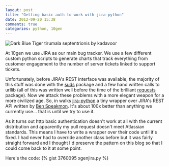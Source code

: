```yaml
---
layout: post
title: "Getting basic auth to work with jira-python"
date: 2012-09-20 15:38
comments: true
categories: python, 10gen
---
```

![Dark Blue Tiger tirumala septentrionis by kadavoor][titleimage]

At 10gen we use JIRA as our main bug tracker. We use a few different custom python scripts to generate charts that track everything from customer engagement to the number of server tickets linked to support tickets.

Unfortunately, before JIRA's REST interface was available, the majority of this stuff was done with the [suds][suds] package and a few hand written calls to urllib (all of this was written well before the time of the brilliant [requests][requests] package). Now we attack these problems with a more elegant weapon for a more civilized age. So, in walks [jira-python][jira-python] a tiny wrapper over JIRA's REST API written by [Ben Speakmon][Ben Speakmon]. It's about 100x better than anything we currently use... that is until we try to use it.

As it turns out http basic authentication doesn't work at all with the current distribution and apparently my pull request doesn't meet Atlassian standards. This means I have to write a wrapper over their code until it's fixed. I had never had to override another class before but it was fairly straight forward and I thought I'd preserve the pattern on this blog so that I could come back to it at some point.

Here's the code:
{% gist 3760095 xgenjira.py %}


[titleimage]: //upload.wikimedia.org/wikipedia/commons/thumb/e/ee/Dark_Blue_Tiger_tirumala_septentrionis_by_kadavoor.JPG/512px-Dark_Blue_Tiger_tirumala_septentrionis_by_kadavoor.JPG "By Jkadavoor (Own work) [CC-BY-SA-3.0 (http://creativecommons.org/licenses/by-sa/3.0) or GFDL (http://www.gnu.org/copyleft/fdl.html)], via Wikimedia Commons"
[suds]: http://pypi.python.org/pypi/suds
[requests]: http://docs.python-requests.org/en/latest/index.html
[jira-python]: http://jira-python.readthedocs.org/en/latest/index.html
[Ben Speakmon]: https://bitbucket.org/bspeakmon/jira-python